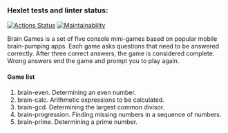 ### Hexlet tests and linter status:
[![Actions Status](https://github.com/maxsmrnv/frontend-project-lvl1/workflows/hexlet-check/badge.svg)](https://github.com/maxsmrnv/frontend-project-lvl1/actions)
[![Maintainability](https://api.codeclimate.com/v1/badges/1830eca51f740b2d7409/maintainability)](https://codeclimate.com/github/maxsmrnv/frontend-project-lvl1/maintainability)

Brain Games is a set of five console mini-games based on popular mobile brain-pumping apps. Each game asks questions that need to be answered correctly. After three correct answers, the game is considered complete. Wrong answers end the game and prompt you to play again.

#### Game list
<ol>
  <li>brain-even. Determining an even number.</li>
  <li>brain-calc. Arithmetic expressions to be calculated.</li>
  <li>brain-gcd. Determining the largest common divisor.</li>
  <li>brain-progression. Finding missing numbers in a sequence of numbers.</li>
  <li>brain-prime. Determining a prime number.</li>
</ol>
